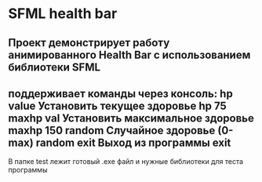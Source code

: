 # SFML health bar
Проект демонстрирует работу анимированного Health Bar с использованием библиотеки SFML
---
поддерживает команды через консоль:
hp value	      Установить текущее здоровье	        hp 75
maxhp val	      Установить максимальное здоровье	  maxhp 150
random	        Случайное здоровье (0-max)	        random
exit	          Выход из программы	                exit
---
В папке test лежит готовый .exe файл и нужные библиотеки для теста программы
